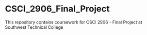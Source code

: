 # CSCI_2906_Final_Project
This repository contains coursework for CSCI 2906 - Final Project at Southwest Technical College
